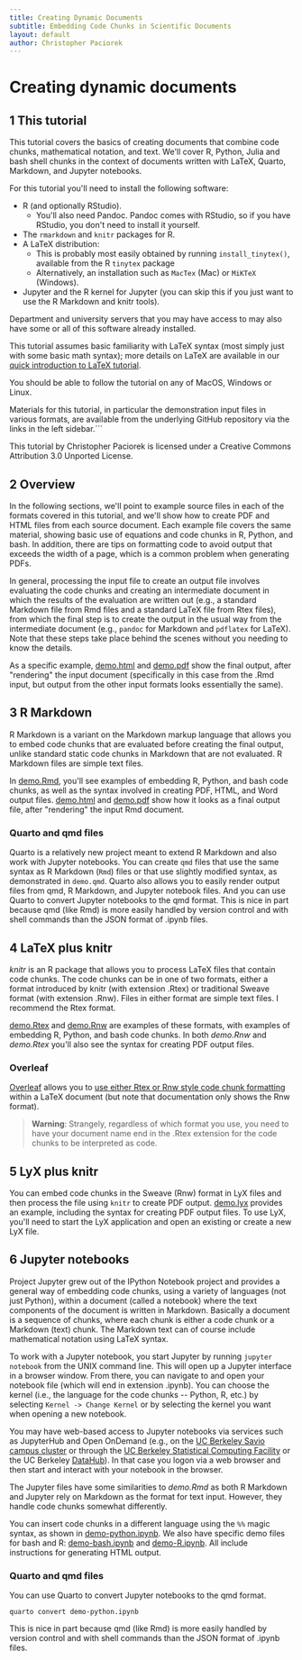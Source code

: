 ```yaml
---
title: Creating Dynamic Documents
subtitle: Embedding Code Chunks in Scientific Documents
layout: default
author: Christopher Paciorek
---
```


# Creating dynamic documents

## 1 This tutorial

This tutorial covers the basics of creating documents that combine code chunks, mathematical notation, and text. We'll cover R, Python, Julia and bash shell chunks in the context of documents written with LaTeX, Quarto, Markdown, and Jupyter notebooks.

For this tutorial you'll need to install the following software:

* R (and optionally RStudio).
   * You'll also need Pandoc. Pandoc comes with RStudio, so if you have RStudio, you don't need to install it yourself.
* The `rmarkdown` and `knitr` packages for R.
* A LaTeX distribution:
   * This is probably most easily obtained by running `install_tinytex()`, available from the R `tinytex` package
   * Alternatively, an installation such as `MacTex` (Mac) or `MiKTeX` (Windows).
* Jupyter and the R kernel for Jupyter (you can skip this if you just want to use the R Markdown and knitr tools).

Department and university servers that you may have access to may also have some or all of this software already installed.

This tutorial assumes basic familiarity with LaTeX syntax (most simply just with some basic math syntax); more details on LaTeX are available in our [quick introduction to LaTeX tutorial](https://statistics.berkeley.edu/computing/training/tutorials).

You should be able to follow the tutorial on any of MacOS, Windows or Linux. 

Materials for this tutorial, in particular the demonstration input files in various formats, are available from the underlying GitHub repository via the links in the left sidebar.```

This tutorial by Christopher Paciorek is licensed under a Creative Commons Attribution 3.0 Unported License.


## 2 Overview

In the following sections, we'll point to example source files in each of the formats covered in this tutorial, and we'll show how to create PDF and HTML files from each source document. Each example file covers the same material, showing basic use of equations and code chunks in R, Python, and bash. In addition, there are tips on formatting code to avoid output that exceeds the width of a page, which is a common problem when generating PDFs.

In general, processing the input file to create an output file involves evaluating the code chunks and creating an intermediate document in which the results of the evaluation are written out (e.g., a standard Markdown file from Rmd files and a standard LaTeX file from Rtex files), from which the final step is to create the output in the usual way from the intermediate document (e.g., `pandoc` for Markdown and `pdflatex` for LaTeX). Note that these steps take place behind the scenes without you needing to know the details.

As a specific example, [demo.html](demo.html) and [demo.pdf](demo.pdf) show the final output, after "rendering" the input document (specifically in this case from the .Rmd input, but output from the other input formats looks essentially the same). 

## 3 R Markdown

R Markdown is a variant on the Markdown markup language that allows you to embed code chunks that are evaluated before creating the final output, unlike standard static code chunks in Markdown that are not evaluated. R Markdown files are simple text files.

In [demo.Rmd](demo.Rmd), you'll see examples of embedding R, Python, and bash code chunks, as well as the syntax involved in creating PDF, HTML, and Word output files. [demo.html](demo.html) and [demo.pdf](demo.pdf) show how it looks as a final output file, after "rendering" the input Rmd document. 

### Quarto and qmd files

Quarto is a relatively new project meant to extend R Markdown and also work with Jupyter notebooks. You can create `qmd` files that use the same syntax as R Markdown (`Rmd`) files or that use slightly modified syntax, as demonstrated in `demo.qmd`. Quarto also allows you to easily render output files from qmd, R Markdown, and Jupyter notebook files. And you can use Quarto to convert Jupyter notebooks to the qmd format. This is nice in part because qmd (like Rmd) is more easily handled by version control and with shell commands than the JSON format of .ipynb files.

## 4 LaTeX plus knitr

*knitr* is an R package that allows you to process LaTeX files that contain code chunks. The code chunks can be in one of two formats, either a format introduced by knitr (with extension .Rtex) or traditional Sweave format (with extension .Rnw). Files in either format are simple text files. I recommend the Rtex format.

[demo.Rtex](demo.Rtex) and [demo.Rnw](demo.Rnw) are examples of these formats, with examples of embedding R, Python, and bash code chunks.  In both *demo.Rnw* and *demo.Rtex* you'll also see the syntax for creating PDF output files.

### Overleaf

[Overleaf](https://www.overleaf.com) allows you to [use either Rtex or Rnw style code chunk formatting](https://www.overleaf.com/learn/latex/Knitr) within a LaTeX document (but note that documentation only shows the Rnw format). 

> **Warning**:
> Strangely, regardless of which format you use, you need to have your document name end in the .Rtex extension for the code chunks to be interpreted as code.

## 5 LyX plus knitr

You can embed code chunks in the Sweave (Rnw) format in LyX files and then process the file using `knitr` to create PDF output. [demo.lyx](demo.lyx) provides an example, including the syntax for creating PDF output files. To use LyX, you'll need to start the LyX application and open an existing or create a new LyX file.

## 6 Jupyter notebooks

Project Jupyter grew out of the IPython Notebook project and provides a general way of embedding code chunks, using a variety of languages (not just Python), within a document (called a notebook) where the text components of the document is written in Markdown. Basically a document is a sequence of chunks, where each chunk is either a code chunk or a Markdown (text) chunk. The Markdown text can of course include mathematical notation using LaTeX syntax. 

To work with a Jupyter notebook, you start Jupyter by running `jupyter notebook` from the UNIX command line. This will open up a Jupyter interface in a browser window. From there, you can navigate to and open your notebook file (which will end in extension .ipynb). You can choose the kernel (i.e., the language for the code chunks -- Python, R, etc.) by selecting `Kernel -> Change Kernel` or by selecting the kernel you want when opening a new notebook.

You may have web-based access to Jupyter notebooks via services such as JupyterHub and Open OnDemand (e.g., on the [UC Berkeley Savio campus cluster](https://ood.brc.berkeley.edu) or through the [UC Berkeley Statistical Computing Facility](https://jupyter.stat.berkeley.edu) or the UC Berkeley [DataHub](https://datahub.berkeley.edu)). In that case you logon via a web browser and then start and interact with your notebook in the browser.

The Jupyter files have some similarities to *demo.Rmd* as both R Markdown and Jupyter rely on Markdown as the format for text input. However, they handle code chunks somewhat differently.

You can insert code chunks in a different language using the `%%` magic syntax, as shown in [demo-python.ipynb](demo-python.ipynb). We also have specific demo files for bash and R: [demo-bash.ipynb](demo-bash.ipynb) and [demo-R.ipynb](demo-R.ipynb).  All include instructions for generating HTML output. 

### Quarto and qmd files

You can use Quarto to convert Jupyter notebooks to the qmd format. 

```
quarto convert demo-python.ipynb 
```

This is nice in part because qmd (like Rmd) is more easily handled by version control and with shell commands than the JSON format of .ipynb files.


